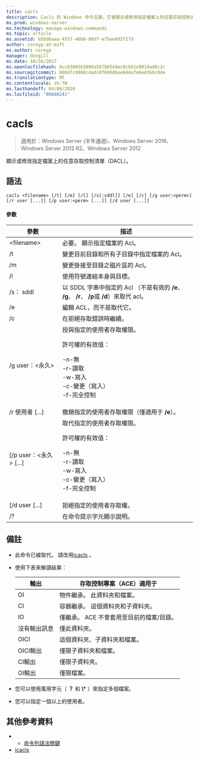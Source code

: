 ```yaml
---
title: cacls
description: Cacls 的 Windows 命令主題，它會顯示或修改指定檔案上的任意存取控制清單（DACL）。
ms.prod: windows-server
ms.technology: manage-windows-commands
ms.topic: article
ms.assetid: b5bdbaaa-4557-48b8-80df-e75ee0d2f27d
author: coreyp-at-msft
ms.author: coreyp
manager: dongill
ms.date: 10/16/2017
ms.openlocfilehash: 8cc6300563880a587b6544ec8cb61e9010ad6c2c
ms.sourcegitcommit: b00d7c8968c4adc8f699dbee694afe6ed36bc9de
ms.translationtype: MT
ms.contentlocale: zh-TW
ms.lasthandoff: 04/08/2020
ms.locfileid: "80848241"
---
```

# <a name="cacls"></a>cacls

>適用於：Windows Server (半年通道)、Windows Server 2016、Windows Server 2012 R2、Windows Server 2012

顯示或修改指定檔案上的任意存取控制清單（DACL）。  

## <a name="syntax"></a>語法  
```  
cacls <filename> [/t] [/m] [/l] [/s[:sddl]] [/e] [/c] [/g user:<perm>] [/r user [...]] [/p user:<perm> [...]] [/d user [...]]  
```  
#### <a name="parameters"></a>參數  

|        參數        |                                                                                            描述                                                                                             |
|-------------------------|----------------------------------------------------------------------------------------------------------------------------------------------------------------------------------------------------|
|      \<filename\>       |                                                                            必要。 顯示指定檔案的 Acl。                                                                             |
|           /t            |                                                          變更目前目錄和所有子目錄中指定檔案的 Acl。                                                          |
|           /m            |                                                                          變更掛接至目錄之磁片區的 Acl。                                                                           |
|           /l            |                                                                        使用符號連結本身與目標。                                                                         |
|         /s： sddl         |                                       以 SDDL 字串中指定的 Acl （不是有效的 **/e**、 **/g**、 **/r**、 **/p**或 **/d**）來取代 acl。                                        |
|           /e            |                                                                                 編輯 ACL，而不是取代它。                                                                                  |
|           /c            |                                                                                 在拒絕存取錯誤時繼續。                                                                                  |
|    /g user：\<永久\>     |   授與指定的使用者存取權限。<p>許可權的有效值：<p>-n-無<br />-r-讀取<br />-w-寫入<br />-c-變更（寫入）<br />-f-完全控制   |
|      /r 使用者 [...]      |                                                                  撤銷指定的使用者存取權限（僅適用于 **/e**）。                                                                   |
| [/p user：\<永久\> [...] | 取代指定的使用者存取權限。<p>許可權的有效值：<p>-n-無<br />-r-讀取<br />-w-寫入<br />-c-變更（寫入）<br />-f-完全控制 |
|     [/d user [...]      |                                                                                    拒絕指定的使用者存取權。                                                                                     |
|           /?            |                                                                                在命令提示字元顯示說明。                                                                                |

## <a name="remarks"></a>備註  
- 此命令已被取代。 請改用[icacls](icacls.md) 。  
- 使用下表來解讀結果：  


  |      輸出       |                存取控制專案（ACE）適用于                |
  |-------------------|---------------------------------------------------------------------|
  |        OI         |               物件繼承。 此資料夾和檔案。                |
  |        CI         |           容器繼承。 這個資料夾和子資料夾。            |
  |        IO         | 僅繼承。 ACE 不會套用至目前的檔案/目錄。 |
  | 沒有輸出訊息 |                          僅此資料夾。                          |
  |     OICI      |                 這個資料夾、子資料夾和檔案。                 |
  |   OICI輸出    |                     僅限子資料夾和檔案。                      |
  |     CI輸出      |                          僅限子資料夾。                           |
  |     OI輸出      |                             僅限檔案。                             |


- 您可以使用萬用字元（ **？** 和 **\\\*** ）來指定多個檔案。  
- 您可以指定一個以上的使用者。  

## <a name="additional-references"></a>其他參考資料  
-   - [命令列語法關鍵](command-line-syntax-key.md)   
-   [icacls](icacls.md)  
